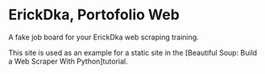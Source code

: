 # ErickDka, Portofolio Web

A fake job board for your ErickDka web scraping training.

This site is used as an example for a static site in the [Beautiful Soup: Build a Web Scraper With Python]tutorial.
